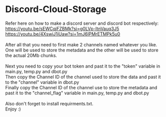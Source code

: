 # Discord-Cloud-Storage

Refer here on how to make a discord server and discord bot respectively: <br />
https://youtu.be/sEWCqjFZBMk?si=g0LVp-ItnVauq3J5 <br />
https://youtu.be/4XswiJ1iUaw?si=1mJ6IPMrETMPk5u0 <br />
 <br />
After all that you need to first make 2 channels named whatever you like. One will be used to store the metadata and the other will be used to store the actual 20Mb chunks. <br />
 <br />
Next you need to copy your bot token and past it to the "token" variable in main.py, temp.py and dbot.py <br />
Then copy the Channel ID of the channel used to store the data and past it to the "channel" variable in dbot.py <br />
Finally copy the Channel ID of the channel use to store the metadata and past it to the "channel_flag" variable in main.py, temp.py and dbot.py <br />
 <br />
Also don't forget to install requirments.txt. <br />
Enjoy :)
